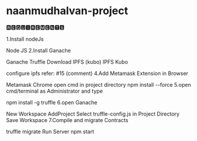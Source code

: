 # naanmudhalvan-project

🆁🅴🆀🆄🅸🆁🅴🅼🅴🅽🆃🆂

1.Install nodeJs

Node JS
2.Install Ganache

Ganache Truffle
Download IPFS (kubo)
IPFS Kubo

configure ipfs refer: #15 (comment)
4.Add Metamask Extension in Browser

Metamask Chrome
open cmd in project directory
npm install --force
5.open cmd/terminal as Administrator and type

npm install -g truffle
6.open Ganache

New Workspace
AddProject
Select truffle-config.js in Project Directory
Save Workspace
7.Compile and migrate Contracts

truffle migrate
Run Server
npm start
